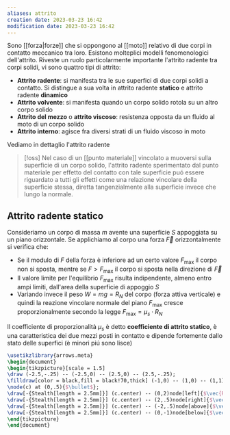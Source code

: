 ```yaml
---
aliases: attrito
creation date: 2023-03-23 16:42
modification date: 2023-03-23 16:42
---
```


Sono [[forza|forze]] che si oppongono al [[moto]] relativo di due corpi in contatto meccanico tra loro. Esistono molteplici modelli fenomenologici dell'attrito. Riveste un ruolo particolarmente importante l'attrito radente tra corpi solidi, vi sono quattro tipi di attrito:

- **Attrito radente**: si manifesta tra le sue superfici di due corpi solidi a contatto. Si distingue a sua volta in attrito radente **statico** e attrito radente **dinamico**
- **Attrito volvente**: si manifesta quando un corpo solido rotola su un altro corpo solido
- **Attrito del mezzo** o **attrito viscoso**: resistenza opposta da un fluido al moto di un corpo solido
- **Attrito interno**: agisce fra diversi strati di un fluido viscoso in moto

Vediamo in dettaglio l'attrito radente

>[!oss]
>Nel caso di un [[punto materiale]] vincolato a muoversi sulla superficie di un corpo solido, l'attrito radente sperimentato dal punto materiale per effetto del contatto con tale superficie puó essere riguardato a tutti gli effetti come una relazione vincolare della superficie stessa, diretta tangenzialmente alla superficie invece che lungo la normale.


## Attrito radente statico
Consideriamo un corpo di massa $m$ avente una superficie $S$ appoggiata su un piano orizzontale. Se applichiamo al corpo una forza $\vec{F}$ orizzontalmente si verifica che:
- Se il modulo di $F$ della forza è inferiore ad un certo valore $F_{\text{max}}$ il corpo non si sposta, mentre se $F > F_{\text{max}}$ il corpo si sposta nella direzione di $\vec{F}$
- Il valore limite per l'equilibrio $F_{\text{max}}$ risulta indipendente, almeno entro ampi limiti, dall'area della superficie di appoggio $S$
- Variando invece il peso $W = mg = R_{N}$ del corpo (forza attiva verticale) e quindi la reazione vincolare normale del piano $F_{\text{max}}$ cresce proporzionalmente secondo la legge $F_{\text{max}} = \mu_{s} \cdot R_{N}$

Il coefficiente di proporzionalità $\mu_{s}$ è detto **coefficiente di attrito statico**, è una caratteristica dei due mezzi posti in contatto e dipende fortemente dallo stato delle superfici (è minori piú sono lisce)

```tikz
\usetikzlibrary{arrows.meta}
\begin{document}
\begin{tikzpicture}[scale = 1.5]
\draw (-2.5,-.25) -- (-2.5,0) -- (2.5,0) -- (2.5,-.25);
\filldraw[color = black,fill = black!70,thick] (-1,0) -- (1,0) -- (1,1) -- (-1,1) -- (-1,0);
\node(c) at (0,.5){$\bullet$}; 
\draw[-{Stealth[length = 2.5mm]}] (c.center) -- (0,2)node[left]{$\vec{R}_N$};
\draw[-{Stealth[length = 2.5mm]}] (c.center) -- (2,.5)node[right]{$\vec{R}_T$};
\draw[-{Stealth[length = 2.5mm]}] (c.center) -- (-2,.5)node[above]{$\vec{F}$};
\draw[-{Stealth[length = 2.5mm]}] (c.center) -- (0,-1)node[below]{$\vec{W}$};
\end{tikzpicture}
\end{document}
```
